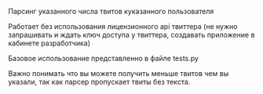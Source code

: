 
Парсинг указанного числа твитов куказанного пользователя

Работает без использования лицензионного api твиттера (не нужно запрашивать и ждать ключ доступа у твиттера, создавать приложение в кабинете разработчика)

Базовое использование представленно в файле tests.py

Важно понимать что вы можете получить меньше твитов чем вы указали, так как парсер пропускает твиты без текста.
